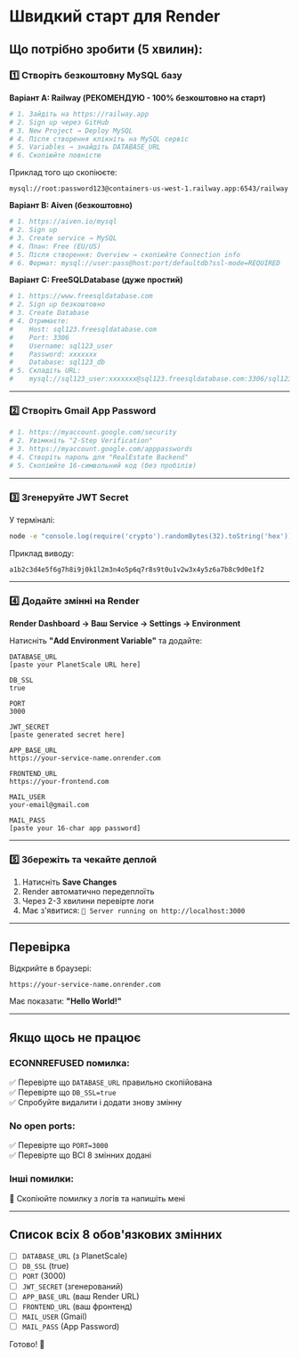 # Швидкий старт для Render

## Що потрібно зробити (5 хвилин):

### 1️⃣ Створіть безкоштовну MySQL базу

**Варіант A: Railway (РЕКОМЕНДУЮ - 100% безкоштовно на старт)**

```bash
# 1. Зайдіть на https://railway.app
# 2. Sign up через GitHub
# 3. New Project → Deploy MySQL
# 4. Після створення клікніть на MySQL сервіс
# 5. Variables → знайдіть DATABASE_URL
# 6. Скопіюйте повністю
```

Приклад того що скопіюєте:
```
mysql://root:password123@containers-us-west-1.railway.app:6543/railway
```

**Варіант B: Aiven (безкоштовно)**

```bash
# 1. https://aiven.io/mysql
# 2. Sign up
# 3. Create service → MySQL
# 4. План: Free (EU/US)
# 5. Після створення: Overview → скопіюйте Connection info
# 6. Формат: mysql://user:pass@host:port/defaultdb?ssl-mode=REQUIRED
```

**Варіант C: FreeSQLDatabase (дуже простий)**

```bash
# 1. https://www.freesqldatabase.com
# 2. Sign up безкоштовно
# 3. Create Database
# 4. Отримаєте:
#    Host: sql123.freesqldatabase.com
#    Port: 3306
#    Username: sql123_user
#    Password: xxxxxxx
#    Database: sql123_db
# 5. Складіть URL:
#    mysql://sql123_user:xxxxxxx@sql123.freesqldatabase.com:3306/sql123_db
```

---

### 2️⃣ Створіть Gmail App Password

```bash
# 1. https://myaccount.google.com/security
# 2. Увімкніть "2-Step Verification"
# 3. https://myaccount.google.com/apppasswords
# 4. Створіть пароль для "RealEstate Backend"
# 5. Скопіюйте 16-символьний код (без пробілів)
```

---

### 3️⃣ Згенеруйте JWT Secret

У терміналі:
```bash
node -e "console.log(require('crypto').randomBytes(32).toString('hex'))"
```

Приклад виводу:
```
a1b2c3d4e5f6g7h8i9j0k1l2m3n4o5p6q7r8s9t0u1v2w3x4y5z6a7b8c9d0e1f2
```

---

### 4️⃣ Додайте змінні на Render

**Render Dashboard → Ваш Service → Settings → Environment**

Натисніть **"Add Environment Variable"** та додайте:

```
DATABASE_URL
[paste your PlanetScale URL here]

DB_SSL
true

PORT
3000

JWT_SECRET
[paste generated secret here]

APP_BASE_URL
https://your-service-name.onrender.com

FRONTEND_URL
https://your-frontend.com

MAIL_USER
your-email@gmail.com

MAIL_PASS
[paste your 16-char app password]
```

---

### 5️⃣ Збережіть та чекайте деплой

1. Натисніть **Save Changes**
2. Render автоматично передеплоїть
3. Через 2-3 хвилини перевірте логи
4. Має з'явитися: `🚀 Server running on http://localhost:3000`

---

## Перевірка

Відкрийте в браузері:
```
https://your-service-name.onrender.com
```

Має показати: **"Hello World!"**

---

## Якщо щось не працює

### ECONNREFUSED помилка:
✅ Перевірте що `DATABASE_URL` правильно скопійована  
✅ Перевірте що `DB_SSL=true`  
✅ Спробуйте видалити і додати знову змінну

### No open ports:
✅ Перевірте що `PORT=3000`  
✅ Перевірте що ВСІ 8 змінних додані

### Інші помилки:
📝 Скопіюйте помилку з логів та напишіть мені

---

## Список всіх 8 обов'язкових змінних

- [ ] `DATABASE_URL` (з PlanetScale)
- [ ] `DB_SSL` (true)
- [ ] `PORT` (3000)
- [ ] `JWT_SECRET` (згенерований)
- [ ] `APP_BASE_URL` (ваш Render URL)
- [ ] `FRONTEND_URL` (ваш фронтенд)
- [ ] `MAIL_USER` (Gmail)
- [ ] `MAIL_PASS` (App Password)

Готово! 🎉
